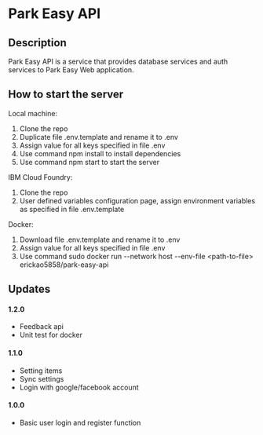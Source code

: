 # Park Easy API
## Description
Park Easy API is a service that provides database services and auth services to Park Easy Web application.

## How to start the server
Local machine:
1. Clone the repo
2. Duplicate file .env.template and rename it to .env
3. Assign value for all keys specified in file .env
4. Use command npm install to install dependencies
5. Use command npm start to start the server

IBM Cloud Foundry:
1. Clone the repo
2. User defined variables configuration page, assign environment variables as specified in file .env.template

Docker:
1. Download file .env.template and rename it to .env
2. Assign value for all keys specified in file .env
3. Use command sudo docker run --network host --env-file &lt;path-to-file&gt; erickao5858/park-easy-api

## Updates

#### 1.2.0
- Feedback api
- Unit test for docker

#### 1.1.0
- Setting items
- Sync settings
- Login with google/facebook account

#### 1.0.0
- Basic user login and register function
